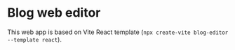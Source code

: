 # Blog web editor

This web app is based on Vite React template (`npx create-vite blog-editor --template react`).
